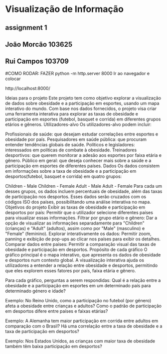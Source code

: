 # Visualização de Informação 
## assignment 1

## João Morcão 103625
## Rui Campos 103709

#COMO RODAR:
FAZER python -m http.server 8000
Ir ao navegador e colocar

http://localhost:8000/


Ideias para o projeto
Este projeto tem como objetivo explorar a visualização de dados sobre obesidade e a participação em esportes, usando um mapa interativo do mundo. Com base nos dados fornecidos, o projeto visa criar uma ferramenta interativa para explorar as taxas de obesidade e participação em esportes (futebol, basquet e corrida) em diferentes grupos etários e gêneros. 
Utilizadores-alvo
Os utilizadores-alvo podem incluir:

Profissionais de saúde: que desejam estudar correlações entre esportes e obesidade por país.
Pesquisadores em saúde pública: que procuram entender tendências globais de saúde.
Políticos e legisladores: interessados em políticas de combate à obesidade.
Treinadores desportivos: que querem monitorar a adesão aos esportes por faixa etária e gênero.
Público em geral: que deseja conhecer mais sobre a saúde e a participação em esportes de diferentes países.
Dados
Os dados consistem em informações sobre a taxa de obesidade e a participação em desportos(futebol, basquet e corrida) em quatro grupos:

Children - Male
Children - Female
Adult - Male
Adult - Female
Para cada um desses grupos, os dados incluem percentuais de obesidade, além das taxas de participação nos desportos. Esses dados serão cruzados com os códigos ISO dos países, possibilitando uma análise interativa no mapa.
Objetivos do projeto
Exibir as taxas de obesidade e participação em desportos por país: Permitir que o utilizador selecione diferentes países para visualizar essas informações.
Filtrar por grupo etário e gênero: Dar a opção de visualizar as informações separadamente para "Children" (crianças) e "Adult" (adultos), assim como por "Male" (masculino) e "Female" (feminino).
Explorar interativamente os dados: Permitir zoom, panning e exibição de pop-ups ao clicar nos países para exibir os detalhes.
Comparar dados entre países: Permitir a comparação visual das taxas de obesidade e participação em desportos.
Propósito de cada gráfico
O gráfico principal é o mapa interativo, que apresenta os dados de obesidade e desportos  num contexto global. A visualização interativa ajuda os utilizadores a entender a relação entre obesidade e desportos, permitindo que eles explorem esses fatores por país, faixa etária e gênero.

Para cada gráfico, perguntas a serem respondidas:
Qual é a relação entre a obesidade e a participação em esportes em um determinado país para determinado género e idade?

Exemplo: No Reino Unido, como a participação no futebol (por género) afeta a obesidade entre crianças e adultos?
Como o padrão de participação em desportos difere entre países e faixas etárias?

Exemplo: A Alemanha tem maior participação em corrida entre adultos em comparação com o Brasil?
Há uma correlação entre a taxa de obesidade e a taxa de participação em desportos?

Exemplo: Nos Estados Unidos, as crianças com maior taxa de obesidade também têm baixa participação em desportos?